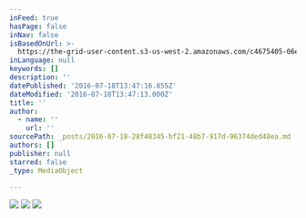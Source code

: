 ```yaml
---
inFeed: true
hasPage: false
inNav: false
isBasedOnUrl: >-
  https://the-grid-user-content.s3-us-west-2.amazonaws.com/c4675405-06e9-418f-a575-892a15196a76.jpg
inLanguage: null
keywords: []
description: ''
datePublished: '2016-07-18T13:47:16.855Z'
dateModified: '2016-07-18T13:47:13.000Z'
title: ''
author:
  - name: ''
    url: ''
sourcePath: _posts/2016-07-18-28f48345-bf21-48b7-917d-96374ded48ea.md
authors: []
publisher: null
starred: false
_type: MediaObject

---
```

![](https://imgflo.herokuapp.com/graph/vahj1ThiexotieMo/0f85f8b949ac3bf7ec01706f397942a9/croprotate.jpg?cropheight=3264&cropwidth=2448&degrees=-90&input=https%3A%2F%2Fthe-grid-user-content.s3-us-west-2.amazonaws.com%2Fc4675405-06e9-418f-a575-892a15196a76.jpg&x=0&y=0)
![](https://the-grid-user-content.s3-us-west-2.amazonaws.com/c0e2f385-5818-44ae-93e7-bf10f4632fb7.jpg)
![](https://the-grid-user-content.s3-us-west-2.amazonaws.com/69f701a4-9919-43f7-89dc-0d2edadb68cd.jpg)